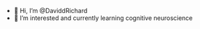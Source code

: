 - 👋 Hi, I’m @DaviddRichard
- 👀 I’m interested and currently learning cognitive neuroscience

<!---
DaviddRichard/DaviddRichard is a ✨ special ✨ repository because its `README.md` (this file) appears on your GitHub profile.
You can click the Preview link to take a look at your changes.
--->
